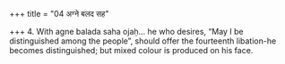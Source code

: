 +++
title = "04 अग्ने बलद सह"

+++
4. With agne balada saha ojaḥ... he who desires, “May I be distinguished among the people”, should offer the fourteenth libation-he becomes distinguished; but mixed colour is produced on his face.
